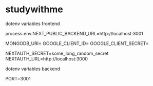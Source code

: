 # studywithme


dotenv variables frontend

process.env.NEXT_PUBLIC_BACKEND_URL=http://localhost:3001

MONGODB_URI=
GOOGLE_CLIENT_ID=
GOOGLE_CLIENT_SECRET=



NEXTAUTH_SECRET=some_long_random_secret
NEXTAUTH_URL=http://localhost:3000

dotenv variables backend 

PORT=3001

